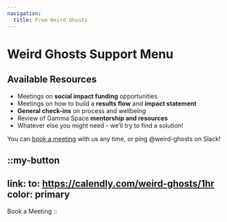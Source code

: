 ```yaml
---
navigation:
  title: From Weird Ghosts
---
```


# Weird Ghosts Support Menu

## Available Resources

- Meetings on **social impact funding** opportunities
- Meetings on how to build a **results flow** and **impact statement**
- **General check-ins** on process and wellbeing
- Review of Gamma Space **mentorship and resources**
- Whatever else you might need - we’ll try to find a solution!


You can [book a meeting](https://calendly.com/weird-ghosts/1hr) with us any time, or ping @weird-ghosts on Slack!

::my-button
---
link:
  to: https://calendly.com/weird-ghosts/1hr
color: primary
---
Book a Meeting
::

